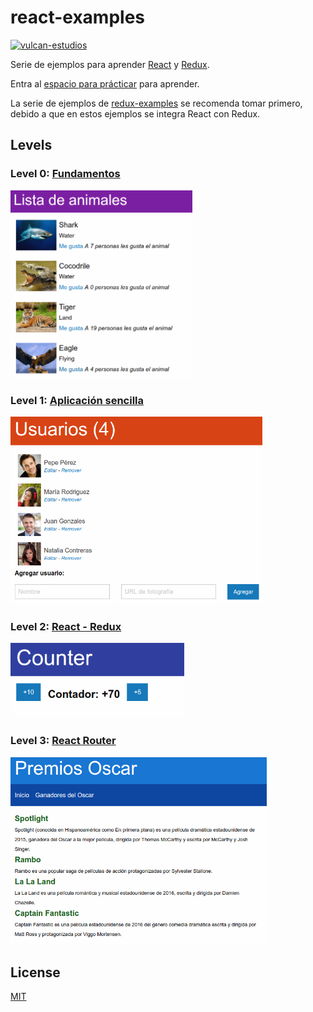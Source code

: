 # react-examples

[![vulcan-estudios](https://img.shields.io/badge/vulcan_estudios-project-db8836.svg)](http://vulcanst.co)

Serie de ejemplos para aprender [React](http://facebook.github.io/react) y [Redux](http://redux.js.org).

Entra al [espacio para prácticar](./play) para aprender.

La serie de ejemplos de [redux-examples](https://github.com/vulcan-estudios/redux-examples)
se recomenda tomar primero, debido a que en estos ejemplos se integra React con Redux.

## Levels

### Level 0: [Fundamentos](./level0)

[<img src="./level0/screenshot.png" height="300">](./level0)

### Level 1: [Aplicación sencilla](./level1)

[<img src="./level1/screenshot.png" height="300">](./level1)

### Level 2: [React - Redux](./level2)

[<img src="./level2/screenshot.png" height="120">](./level2)

### Level 3: [React Router](./level3)

[<img src="./level3/screenshot.png" height="300">](./level3)

## License

[MIT](./LICENSE)
